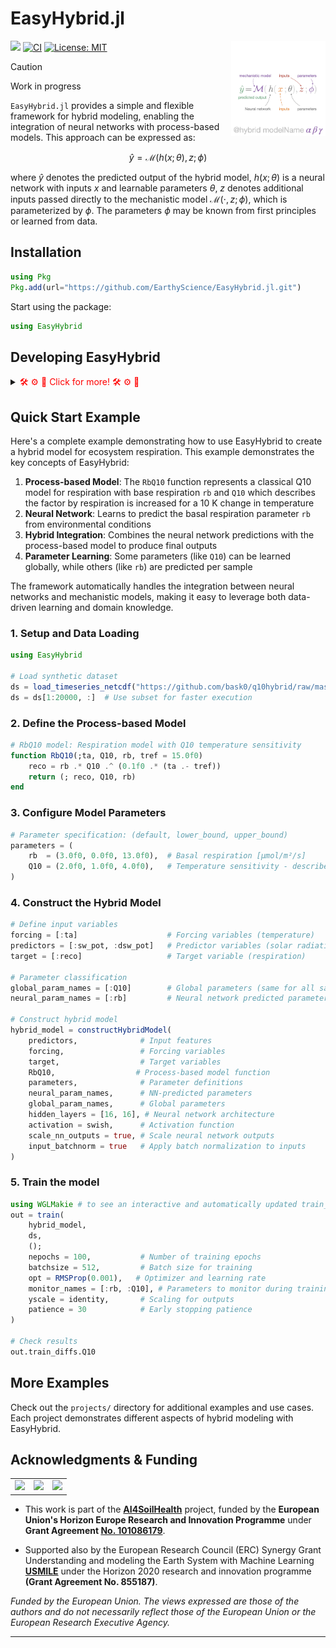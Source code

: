 # EasyHybrid.jl
<img src="docs/src/assets/logo.png" align="right" width="30%"></img>
[![](https://img.shields.io/badge/docs-dev-blue.svg)](https://earthyscience.github.io/EasyHybrid.jl/dev/)
[![CI](https://github.com/EarthyScience/EasyHybrid.jl/actions/workflows/CI.yml/badge.svg)](https://github.com/EarthyScience/EasyHybrid.jl/actions/workflows/CI.yml)
[![License: MIT](https://img.shields.io/badge/License-MIT-green.svg)](https://github.com/EarthyScience/EasyHybrid.jl/blob/main/LICENSE)



> [!CAUTION]
> Work in progress

`EasyHybrid.jl` provides a simple and flexible framework for hybrid modeling, enabling the integration of neural networks with process-based models. This approach can be expressed as:

$$
\hat{y} = \mathcal{M}(h(x;\theta), z; \phi)
$$

where $\hat{y}$ denotes the predicted output of the hybrid model, $h(x;\theta)$ is a neural network with inputs $x$ and learnable parameters $\theta$, $z$ denotes additional inputs passed directly to the mechanistic model $\mathcal{M}(\cdot, z;\, \phi)$, which is parameterized by $\phi$. The parameters $\phi$ may be known from first principles or learned from data.


## Installation

```julia
using Pkg
Pkg.add(url="https://github.com/EarthyScience/EasyHybrid.jl.git")
```

Start using the package:

```julia
using EasyHybrid
```

## Developing EasyHybrid

<details>
  <summary><span style="color:red"> 🛠️ ⚙️ 🚀  Click for more! 🛠️ ⚙️ 🚀 </span></summary>

Clone the repository

```sh
git clone https://github.com/EarthyScience/EasyHybrid.jl.git
```

and start using it by opening one of the `env` in `projects`, i.e. `Q10.jl`. There executing the first 4 lines should get you all needed dependencies: `shift + enter`.


Or if you are already working in a project and want to add EasyHybrid in dev mode then do

```julia
# local will clone the repository at your current directory
]dev --local https://github.com/EarthyScience/EasyHybrid.jl.git
```

</details>

## Quick Start Example

Here's a complete example demonstrating how to use EasyHybrid to create a hybrid model for ecosystem respiration. This example demonstrates the key concepts of EasyHybrid:

1. **Process-based Model**: The `RbQ10` function represents a classical Q10 model for respiration with base respiration `rb` and `Q10` which describes the factor by respiration is increased for a 10 K change in temperature
2. **Neural Network**: Learns to predict the basal respiration parameter `rb` from environmental conditions
3. **Hybrid Integration**: Combines the neural network predictions with the process-based model to produce final outputs
4. **Parameter Learning**: Some parameters (like `Q10`) can be learned globally, while others (like `rb`) are predicted per sample

The framework automatically handles the integration between neural networks and mechanistic models, making it easy to leverage both data-driven learning and domain knowledge.


### 1. Setup and Data Loading

```julia
using EasyHybrid

# Load synthetic dataset
ds = load_timeseries_netcdf("https://github.com/bask0/q10hybrid/raw/master/data/Synthetic4BookChap.nc")
ds = ds[1:20000, :]  # Use subset for faster execution
```

### 2. Define the Process-based Model

```julia
# RbQ10 model: Respiration model with Q10 temperature sensitivity
function RbQ10(;ta, Q10, rb, tref = 15.0f0)
    reco = rb .* Q10 .^ (0.1f0 .* (ta .- tref))
    return (; reco, Q10, rb)
end
```

### 3. Configure Model Parameters

```julia
# Parameter specification: (default, lower_bound, upper_bound)
parameters = (
    rb  = (3.0f0, 0.0f0, 13.0f0),  # Basal respiration [μmol/m²/s]
    Q10 = (2.0f0, 1.0f0, 4.0f0),   # Temperature sensitivity - describes factor by which respiration is increased for 10 K increase in temperature [-]
)
```

### 4. Construct the Hybrid Model

```julia
# Define input variables
forcing = [:ta]                    # Forcing variables (temperature)
predictors = [:sw_pot, :dsw_pot]   # Predictor variables (solar radiation)
target = [:reco]                   # Target variable (respiration)

# Parameter classification
global_param_names = [:Q10]        # Global parameters (same for all samples)
neural_param_names = [:rb]         # Neural network predicted parameters

# Construct hybrid model
hybrid_model = constructHybridModel(
    predictors,              # Input features
    forcing,                 # Forcing variables
    target,                  # Target variables
    RbQ10,                  # Process-based model function
    parameters,              # Parameter definitions
    neural_param_names,      # NN-predicted parameters
    global_param_names,      # Global parameters
    hidden_layers = [16, 16], # Neural network architecture
    activation = swish,      # Activation function
    scale_nn_outputs = true, # Scale neural network outputs
    input_batchnorm = true   # Apply batch normalization to inputs
)
```

### 5. Train the model
```julia
using WGLMakie # to see an interactive and automatically updated train_board figure
out = train(
    hybrid_model, 
    ds, 
    (); 
    nepochs = 100,           # Number of training epochs
    batchsize = 512,         # Batch size for training
    opt = RMSProp(0.001),   # Optimizer and learning rate
    monitor_names = [:rb, :Q10], # Parameters to monitor during training
    yscale = identity,       # Scaling for outputs
    patience = 30            # Early stopping patience
)

# Check results
out.train_diffs.Q10
```

## More Examples

Check out the `projects/` directory for additional examples and use cases. Each project demonstrates different aspects of hybrid modeling with EasyHybrid.

## Acknowledgments & Funding

<div align="center">
<table style="border-collapse: collapse; border: none; white-space: nowrap;">
<tr>
<td style="text-align: center; border: none;"><img src="https://erc.europa.eu/sites/default/files/2023-06/LOGO_ERC-FLAG_FP.png" height="120" /></td>
<td style="text-align: center; border: none;"><a href="https://ai4soilhealth.eu"><img src="https://ai4soilhealth.eu/wp-content/uploads/2023/06/ai4soilhealth_4f.png" height="50" /></a></td>
<td style="text-align: center; border: none;"><img src="https://www.usmile-erc.eu/wp-content/uploads/sites/9/2020/04/USMILE-Logo-H-pos.jpg" height="80" /></td>
</tr>
</table>
</div>

- This work is part of the **[AI4SoilHealth](https://AI4SoilHealth.eu)** project, funded by the **European Union's Horizon Europe Research and Innovation Programme** under **Grant Agreement [No. 101086179](https://cordis.europa.eu/project/id/101086179)**.

- Supported also by the European Research Council (ERC) Synergy Grant Understanding and modeling the Earth System with Machine Learning **[USMILE](https://www.usmile-erc.eu)** under the Horizon 2020 research and innovation programme **(Grant Agreement No. 855187)**.

*Funded by the European Union. The views expressed are those of the authors and do not necessarily reflect those of the European Union or the European Research Executive Agency.*

---
